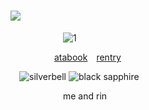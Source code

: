 # ![](https://komarev.com/ghpvc/?username=graveyardletters&color=750006&style=plastic&label= + +subscribe+to+have+the+one+on+the+right+executed+ ) 
      ![1](https://github.com/user-attachments/assets/4ace2985-d50f-4204-b570-9b007e7e2d56)

     [atabook](https://deathsdespair.atabook.org/) [rentry](https://rentry.co/deaths-despair)


 ![silverbell](https://github.com/user-attachments/assets/ffed80c6-8091-49b7-8ce7-817e47290119) ![black sapphire](https://github.com/user-attachments/assets/7334388a-90e6-4497-8ba6-4744aa256122)

      me and rin
